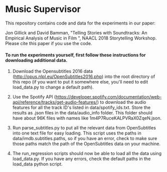 # Music Supervisor

This repository contains code and data for the experiments in our paper:

Jon Gillick and David Bamman, "Telling Stories with Soundtracks: An Empirical Analysis of Music in Film ", NAACL 2018 Storytelling Workshop. Please cite this paper if you use the code.

#### To run the experiments yourself, first follow these instructions for downloading additional data.

1. Download the Opensubtitles 2016 data (http://opus.nlpl.eu/OpenSubtitles2016.php) into the root directory of this repo (if you want to put it somewhere else, you'll need to edit load_data.py to change a default path).

2. Use the Spotify API (https://developer.spotify.com/documentation/web-api/reference/tracks/get-audio-features/)  to download the audio features for all the track ID's listed in data/spotify_ids.txt. Store the results as .json files in the data/audio_info folder. This folder should have about 96K files with names like 1m4P7RuceKALPVRaX0ZqeN.json.

3. Run parse_subtitles.py to put all the relevant data from OpenSubtitles into one text file for easy loading. This script uses the paths in data/imdb.subtitles.paths, so if you have an error, check to make sure those paths match the path of the OpenSubtitles data on your machine.

4. The run_regression scripts should now be able to load all the data using load_data.py. If you have any errors, check the default paths in the load_data python script. 
